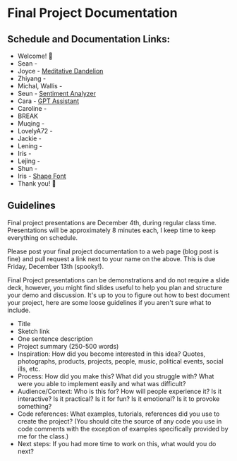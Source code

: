 # Final Project Documentation

## Schedule and Documentation Links:

- Welcome! 👋
- Sean -
- Joyce - [Meditative Dandelion](https://www.notion.so/joycezheng/Meditative-Dandelion-Project-Documentation-1544ee8df27e80169a78c865f7219336?pvs=4)
- Zhiyang -
- Michal, Wallis -
- Seun - [Sentiment Analyzer](https://fluff-saturnalia-4b2.notion.site/Final-project-1526783215b2807c87d8d84c5f3fd067?pvs=4)
- Cara - [GPT Assistant](https://www.notion.so/Final-Documentation-13efc0e698e480c8b776ddc59f64e15e)
- Caroline -
- BREAK
- Muqing -
- LovelyA72 -
- Jackie -
- Lening -
- Iris -
- Lejing -
- Shun -
- Iris - [Shape Font](https://bw0914.notion.site/Programming-A2Z-Final-15b75685ef958071a3a5c2ff51f222af?pvs=4)
- Thank you! 💜

## Guidelines

Final project presentations are December 4th, during regular class time. Presentations will be approximately 8 minutes each, I keep time to keep everything on schedule.

Please post your final project documentation to a web page (blog post is fine) and pull request a link next to your name on the above. This is due Friday, December 13th (spooky!).

Final Project presentations can be demonstrations and do not require a slide deck, however, you might find slides useful to help you plan and structure your demo and discussion. It's up to you to figure out how to best document your project, here are some loose guidelines if you aren't sure what to include.

- Title
- Sketch link
- One sentence description
- Project summary (250-500 words)
- Inspiration: How did you become interested in this idea? Quotes, photographs, products, projects, people, music, political events, social ills, etc.
- Process: How did you make this? What did you struggle with? What were you able to implement easily and what was difficult?
- Audience/Context: Who is this for? How will people experience it? Is it interactive? Is it practical? Is it for fun? Is it emotional? Is it to provoke something?
- Code references: What examples, tutorials, references did you use to create the project? (You should cite the source of any code you use in code comments with the exception of examples specifically provided by me for the class.)
- Next steps: If you had more time to work on this, what would you do next?
